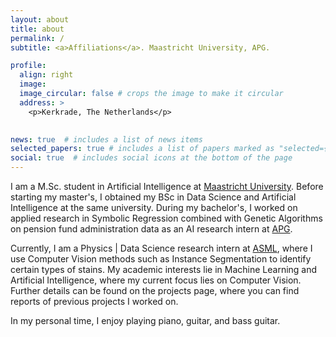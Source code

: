 ```yaml
---
layout: about
title: about
permalink: /
subtitle: <a>Affiliations</a>. Maastricht University, APG.

profile:
  align: right
  image:
  image_circular: false # crops the image to make it circular
  address: >
    <p>Kerkrade, The Netherlands</p>
    

news: true  # includes a list of news items
selected_papers: true # includes a list of papers marked as "selected={true}"
social: true  # includes social icons at the bottom of the page
---
```

I am a M.Sc. student in Artificial Intelligence at [Maastricht University](https://www.maastrichtuniversity.nl/education/partner-program-master/artificial-intelligence). Before starting my master's, I obtained my BSc in Data Science and Artificial Intelligence
at the same university. During my bachelor's, I worked on applied research in Symbolic Regression combined with Genetic Algorithms on pension fund administration
data as an AI research intern at [APG](https://apg.nl/en/).

Currently, I am a Physics | Data Science research intern at [ASML](https://www.asml.com/en), where I use Computer Vision methods such as Instance Segmentation to identify certain types of stains.
My academic interests lie in Machine Learning and Artificial Intelligence, where my current focus lies on Computer Vision. Further details can be found on the projects page, where you can find reports of previous projects I worked on.

In my personal time, I enjoy playing piano, guitar, and bass guitar.

[//]: # (Write your biography here. Tell the world about yourself. Link to your favorite [subreddit]&#40;http://reddit.com&#41;. You can put a picture in, too. The code is already in, just name your picture `prof_pic.jpg` and put it in the `img/` folder.)

[//]: # ()
[//]: # (Put your address / P.O. box / other info right below your picture. You can also disable any these elements by editing `profile` property of the YAML header of your `_pages/about.md`. Edit `_bibliography/papers.bib` and Jekyll will render your [publications page]&#40;/al-folio/publications/&#41; automatically.)

[//]: # ()
[//]: # (Link to your social media connections, too. This theme is set up to use [Font Awesome icons]&#40;http://fortawesome.github.io/Font-Awesome/&#41; and [Academicons]&#40;https://jpswalsh.github.io/academicons/&#41;, like the ones below. Add your Facebook, Twitter, LinkedIn, Google Scholar, or just disable all of them.)
